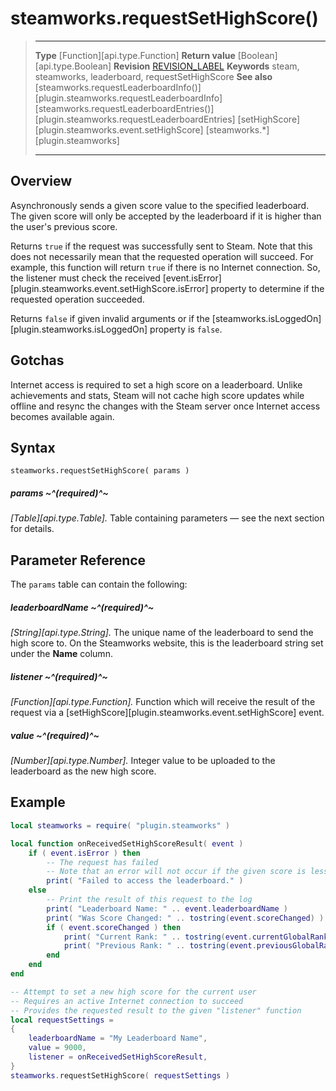 # steamworks.requestSetHighScore()

> --------------------- ------------------------------------------------------------------------------------------
> __Type__              [Function][api.type.Function]
> __Return value__      [Boolean][api.type.Boolean]
> __Revision__          [REVISION_LABEL](REVISION_URL)
> __Keywords__          steam, steamworks, leaderboard, requestSetHighScore
> __See also__          [steamworks.requestLeaderboardInfo()][plugin.steamworks.requestLeaderboardInfo]
>                       [steamworks.requestLeaderboardEntries()][plugin.steamworks.requestLeaderboardEntries]
>                       [setHighScore][plugin.steamworks.event.setHighScore]
>						[steamworks.*][plugin.steamworks]
> --------------------- ------------------------------------------------------------------------------------------


## Overview

Asynchronously sends a given score value to the specified leaderboard. The given score will only be accepted by the leaderboard if it is higher than the user's previous score.

Returns `true` if the request was successfully sent to Steam. Note that this does not necessarily mean that the requested operation will succeed. For example, this function will return `true` if there is no Internet connection. So, the listener must check the received [event.isError][plugin.steamworks.event.setHighScore.isError] property to determine if the requested operation succeeded. 

Returns `false` if given invalid arguments or if the [steamworks.isLoggedOn][plugin.steamworks.isLoggedOn] property is `false`.


## Gotchas

Internet access is required to set a high score on a leaderboard. Unlike achievements and stats, Steam will not cache high score updates while offline and resync the changes with the Steam server once Internet access becomes available again.


## Syntax

	steamworks.requestSetHighScore( params )

##### params ~^(required)^~
_[Table][api.type.Table]._ Table containing parameters — see the next section for details.


## Parameter Reference

The `params` table can contain the following:

##### leaderboardName ~^(required)^~
_[String][api.type.String]._ The unique name of the leaderboard to send the high score to. On the Steamworks website, this is the leaderboard string set under the __Name__ column.

##### listener ~^(required)^~
_[Function][api.type.Function]._ Function which will receive the result of the request via a [setHighScore][plugin.steamworks.event.setHighScore] event.

##### value ~^(required)^~
_[Number][api.type.Number]._ Integer value to be uploaded to the leaderboard as the new high score.


## Example

``````lua
local steamworks = require( "plugin.steamworks" )

local function onReceivedSetHighScoreResult( event )
	if ( event.isError ) then
		-- The request has failed
		-- Note that an error will not occur if the given score is less than the highest
		print( "Failed to access the leaderboard." )
	else
		-- Print the result of this request to the log
		print( "Leaderboard Name: " .. event.leaderboardName )
		print( "Was Score Changed: " .. tostring(event.scoreChanged) )
		if ( event.scoreChanged ) then
			print( "Current Rank: " .. tostring(event.currentGlobalRank) )
			print( "Previous Rank: " .. tostring(event.previousGlobalRank) )
		end
	end
end

-- Attempt to set a new high score for the current user
-- Requires an active Internet connection to succeed
-- Provides the requested result to the given "listener" function
local requestSettings =
{
	leaderboardName = "My Leaderboard Name",
	value = 9000,
	listener = onReceivedSetHighScoreResult,
}
steamworks.requestSetHighScore( requestSettings )
``````
